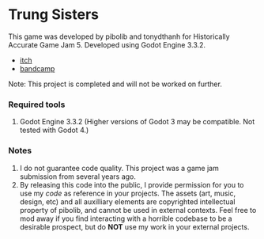 # Trung Sisters

This game was developed by pibolib and tonydthanh for Historically Accurate Game Jam 5. Developed using Godot Engine 3.3.2.

* [itch](https://pibolib.itch.io/trung-sisters)
* [bandcamp](https://pibolib.bandcamp.com/album/trung-sisters-ost)

Note: This project is completed and will not be worked on further.

### Required tools

1. Godot Engine 3.3.2 (Higher versions of Godot 3 may be compatible. Not tested with Godot 4.)

### Notes

1. I do not guarantee code quality. This project was a game jam submission from several years ago.
2. By releasing this code into the public, I provide permission for you to use my *code* as reference in your projects. The assets (art, music, design, etc) and all auxilliary elements are copyrighted intellectual property of pibolib, and cannot be used in external contexts. Feel free to mod away if you find interacting with a horrible codebase to be a desirable prospect, but do **NOT** use my work in your external projects.
